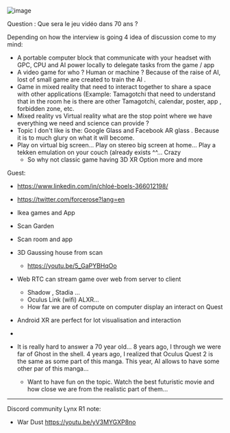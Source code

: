 ![image](https://github.com/EloiStree/HelloAndroidXR/assets/20149493/699a2070-84b4-4ddf-b0db-8e4ec76a4ea2)




Question : Que sera le jeu vidéo dans 70 ans ?

Depending on how the interview is going 4 idea of discussion come to my mind:
- A portable computer block that communicate with your headset with GPC, CPU and AI power locally to delegate tasks from the game / app
- A video game for who ? Human or machine ? Because of the raise of AI, lost of small game are created to train the AI .
- Game in mixed reality that need to interact together to share a space with other applications (Example: Tamagotchi that need to understand that in the room he is there are other Tamagotchi, calendar, poster, app , forbidden zone, etc.
- Mixed reality vs Virtual reality what are the stop point where we have everything we need and science can provide ?
- Topic I don't like is the: Google Glass and Facebook AR glass . Because it is to much glury on what it will become.
- Play on virtual big screen... Play on stereo big screen at home... Play a tekken emulation on your couch (already exists ^^... Crazy
  - So why not classic game having 3D XR Option more and more


Guest:
 - https://www.linkedin.com/in/chloé-boels-366012198/
 - https://twitter.com/forcerose?lang=en



- Ikea games and App

- Scan Garden

- Scan room and app

- 3D Gaussing house from scan
  - https://youtu.be/5_GaPYBHqOo
- Web RTC can stream game over web from server to client
   - Shadow , Stadia ...
   - Oculus Link (wifi) ALXR...
   - How far we are of compute on computer display an interact on Quest
 
- Android XR are perfect for Iot visualisation and interaction

- 


- It is really hard to answer a 70 year old... 8 years ago, I through we were far of Ghost in the shell. 4 years ago, I realized that Oculus Quest 2 is the same as some part of this manga. This year, AI allows to have some other par of this manga...
  - Want to have fun on the topic. Watch the best futuristic movie and how close we are from the realistic part of them...
 



----------------

Discord community Lynx R1 note:
- War Dust https://youtu.be/yV3MYGXP8no
